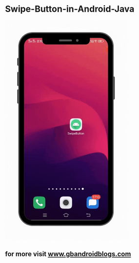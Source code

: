 # Swipe-Button-in-Android-Java

<img src="Copy of Copy of Copy of Copy of Copy of Untitled Design (13).gif" width="400">

## for more visit www.gbandroidblogs.com
